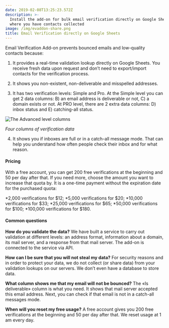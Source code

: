 ```yaml
---
date: 2019-02-08T13:25:23.572Z
description: >-
  Install the add-on for bulk email verification directly on Google Sheets,
  where you have contacts collected
image: /img/evaddon-share.png
title: Email Verification directly on Google Sheets
---
```

Email Verification Add-on prevents bounced emails and low-quality contacts because:

1. It provides a real-time validation lookup directly on Google Sheets. You receive fresh data upon request and don’t need to export/import contacts for the verification process.

2. It shows you non-existent, non-deliverable and misspelled addresses.

3. It has two verification levels: Simple and Pro. At the Simple level you can get 2 data columns: B) an email address is deliverable or not, C) a domain exists or not. At PRO level, there are 2 extra data columns: D) inbox status and E) catching-all status.

![The Advanced level columns](/img/4columns.png "The Advanced level columns")

*Four columns of verification data*

4. It shows you if inboxes are full or in a catch-all message mode. That can help you understand how often people check their inbox and for what reason.

#### Pricing

With a free account, you can get 200 free verifications at the beginning and 50 per day after that. If you need more, choose the amount you want to increase that quota by. It is a one-time payment without the expiration date for the purchased quota:

*2,000 verifications for $12;
*5,000 verifications for $20;
*10,000 verifications for $33;
*25,000 verifications for $65;
*50,000 verifications for $100;
*100,000 verifications for $180.

#### Common questions

**How do you validate the data?**
We have built a service to carry out validation at different levels: an address format, information about a domain, its mail server, and a response from that mail server. The add-on is connected to the service via API.

**How can I be sure that you will not steal my data?**
For security reasons and in order to protect your data, we do not collect (or share data) from your validation lookups on our servers. We don’t even have a database to store data.

**What column shows me that my email will not be bounced?**
The «Is deliverable» column is what you need. It shows that mail server accepted this email address. Next, you can check if that email is not in a catch-all messages mode.

**When will you reset my free usage?**
A free account gives you 200 free verifications at the beginning and 50 per day after that. We reset usage at 1 am every day.
